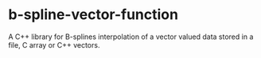 # b-spline-vector-function

A C++ library for B-splines interpolation of a vector valued data stored in a file, C array or C++ vectors.
